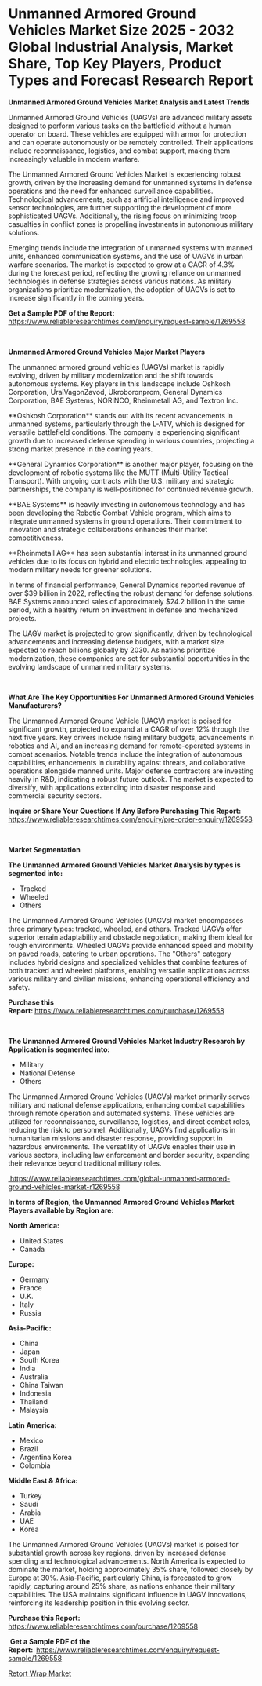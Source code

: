 <p><h1>Unmanned Armored Ground Vehicles Market Size 2025 - 2032 Global Industrial Analysis, Market Share, Top Key Players, Product Types and Forecast Research Report</h1></p><p><strong>Unmanned Armored Ground Vehicles Market Analysis and Latest Trends</strong></p>
<p><p>Unmanned Armored Ground Vehicles (UAGVs) are advanced military assets designed to perform various tasks on the battlefield without a human operator on board. These vehicles are equipped with armor for protection and can operate autonomously or be remotely controlled. Their applications include reconnaissance, logistics, and combat support, making them increasingly valuable in modern warfare.</p><p>The Unmanned Armored Ground Vehicles Market is experiencing robust growth, driven by the increasing demand for unmanned systems in defense operations and the need for enhanced surveillance capabilities. Technological advancements, such as artificial intelligence and improved sensor technologies, are further supporting the development of more sophisticated UAGVs. Additionally, the rising focus on minimizing troop casualties in conflict zones is propelling investments in autonomous military solutions.</p><p>Emerging trends include the integration of unmanned systems with manned units, enhanced communication systems, and the use of UAGVs in urban warfare scenarios. The market is expected to grow at a CAGR of 4.3% during the forecast period, reflecting the growing reliance on unmanned technologies in defense strategies across various nations. As military organizations prioritize modernization, the adoption of UAGVs is set to increase significantly in the coming years.</p></p>
<p><strong>Get a Sample PDF of the Report:&nbsp;</strong> <a href="https://www.reliableresearchtimes.com/enquiry/request-sample/1269558?utm_campaign=2720&utm_medium=2&utm_source=Github&utm_content=ia&utm_term=24032025&utm_id=unmanned-armored-ground-vehicles">https://www.reliableresearchtimes.com/enquiry/request-sample/1269558</a></p>
<p>&nbsp;</p>
<p><strong>Unmanned Armored Ground Vehicles Major Market Players</strong></p>
<p><p>The unmanned armored ground vehicles (UAGVs) market is rapidly evolving, driven by military modernization and the shift towards autonomous systems. Key players in this landscape include Oshkosh Corporation, UralVagonZavod, Ukroboronprom, General Dynamics Corporation, BAE Systems, NORINCO, Rheinmetall AG, and Textron Inc.</p><p>**Oshkosh Corporation** stands out with its recent advancements in unmanned systems, particularly through the L-ATV, which is designed for versatile battlefield conditions. The company is experiencing significant growth due to increased defense spending in various countries, projecting a strong market presence in the coming years.</p><p>**General Dynamics Corporation** is another major player, focusing on the development of robotic systems like the MUTT (Multi-Utility Tactical Transport). With ongoing contracts with the U.S. military and strategic partnerships, the company is well-positioned for continued revenue growth.</p><p>**BAE Systems** is heavily investing in autonomous technology and has been developing the Robotic Combat Vehicle program, which aims to integrate unmanned systems in ground operations. Their commitment to innovation and strategic collaborations enhances their market competitiveness.</p><p>**Rheinmetall AG** has seen substantial interest in its unmanned ground vehicles due to its focus on hybrid and electric technologies, appealing to modern military needs for greener solutions.</p><p>In terms of financial performance, General Dynamics reported revenue of over $39 billion in 2022, reflecting the robust demand for defense solutions. BAE Systems announced sales of approximately $24.2 billion in the same period, with a healthy return on investment in defense and mechanized projects.</p><p>The UAGV market is projected to grow significantly, driven by technological advancements and increasing defense budgets, with a market size expected to reach billions globally by 2030. As nations prioritize modernization, these companies are set for substantial opportunities in the evolving landscape of unmanned military systems.</p></p>
<p>&nbsp;</p>
<p><strong>What Are The Key Opportunities For Unmanned Armored Ground Vehicles Manufacturers?</strong></p>
<p><p>The Unmanned Armored Ground Vehicle (UAGV) market is poised for significant growth, projected to expand at a CAGR of over 12% through the next five years. Key drivers include rising military budgets, advancements in robotics and AI, and an increasing demand for remote-operated systems in combat scenarios. Notable trends include the integration of autonomous capabilities, enhancements in durability against threats, and collaborative operations alongside manned units. Major defense contractors are investing heavily in R&D, indicating a robust future outlook. The market is expected to diversify, with applications extending into disaster response and commercial security sectors.</p></p>
<p><strong>Inquire or Share Your Questions If Any Before Purchasing This Report:</strong> <a href="https://www.reliableresearchtimes.com/enquiry/pre-order-enquiry/1269558?utm_campaign=2720&utm_medium=2&utm_source=Github&utm_content=ia&utm_term=24032025&utm_id=unmanned-armored-ground-vehicles">https://www.reliableresearchtimes.com/enquiry/pre-order-enquiry/1269558</a></p>
<p>&nbsp;</p>
<p><strong>Market Segmentation</strong></p>
<p><strong>The Unmanned Armored Ground Vehicles Market Analysis by types is segmented into:</strong></p>
<p><ul><li>Tracked</li><li>Wheeled</li><li>Others</li></ul></p>
<p><p>The Unmanned Armored Ground Vehicles (UAGVs) market encompasses three primary types: tracked, wheeled, and others. Tracked UAGVs offer superior terrain adaptability and obstacle negotiation, making them ideal for rough environments. Wheeled UAGVs provide enhanced speed and mobility on paved roads, catering to urban operations. The "Others" category includes hybrid designs and specialized vehicles that combine features of both tracked and wheeled platforms, enabling versatile applications across various military and civilian missions, enhancing operational efficiency and safety.</p></p>
<p><strong>Purchase this Report:&nbsp;</strong><a href="https://www.reliableresearchtimes.com/purchase/1269558?utm_campaign=2720&utm_medium=2&utm_source=Github&utm_content=ia&utm_term=24032025&utm_id=unmanned-armored-ground-vehicles">https://www.reliableresearchtimes.com/purchase/1269558</a></p>
<p>&nbsp;</p>
<p><strong>The Unmanned Armored Ground Vehicles Market Industry Research by Application is segmented into:</strong></p>
<p><ul><li>Military</li><li>National Defense</li><li>Others</li></ul></p>
<p><p>The Unmanned Armored Ground Vehicles (UAGVs) market primarily serves military and national defense applications, enhancing combat capabilities through remote operation and automated systems. These vehicles are utilized for reconnaissance, surveillance, logistics, and direct combat roles, reducing the risk to personnel. Additionally, UAGVs find applications in humanitarian missions and disaster response, providing support in hazardous environments. The versatility of UAGVs enables their use in various sectors, including law enforcement and border security, expanding their relevance beyond traditional military roles.</p></p>
<p><a href="https://www.reliableresearchtimes.com/global-unmanned-armored-ground-vehicles-market-r1269558?utm_campaign=2720&utm_medium=2&utm_source=Github&utm_content=ia&utm_term=24032025&utm_id=unmanned-armored-ground-vehicles">&nbsp;https://www.reliableresearchtimes.com/global-unmanned-armored-ground-vehicles-market-r1269558</a></p>
<p><strong>In terms of Region, the Unmanned Armored Ground Vehicles Market Players available by Region are:</strong></p>
<p>
    <p> <strong> North America: </strong>
        <ul>
            <li>United States</li>
            <li>Canada</li>
        </ul>
        </p> 
    <p> <strong> Europe: </strong>
        <ul>
            <li>Germany</li>
            <li>France</li>
            <li>U.K.</li>
            <li>Italy</li>
            <li>Russia</li>
        </ul>
        </p> 
    <p> <strong> Asia-Pacific: </strong>
        <ul>
            <li>China</li>
            <li>Japan</li>
            <li>South Korea</li>
            <li>India</li>
            <li>Australia</li>
            <li>China Taiwan</li>
            <li>Indonesia</li>
            <li>Thailand</li>
            <li>Malaysia</li>
        </ul>
        </p> 
    <p> <strong> Latin America: </strong>
        <ul>
            <li>Mexico</li>
            <li>Brazil</li>
            <li>Argentina Korea</li>
            <li>Colombia</li>
        </ul>
        </p> 
    <p> <strong> Middle East & Africa: </strong>
        <ul>
            <li>Turkey</li>
            <li>Saudi</li>
            <li>Arabia</li>
            <li>UAE</li>
            <li>Korea</li>
        </ul>
    </p>
    </p>
<p><p>The Unmanned Armored Ground Vehicles (UAGVs) market is poised for substantial growth across key regions, driven by increased defense spending and technological advancements. North America is expected to dominate the market, holding approximately 35% share, followed closely by Europe at 30%. Asia-Pacific, particularly China, is forecasted to grow rapidly, capturing around 25% share, as nations enhance their military capabilities. The USA maintains significant influence in UAGV innovations, reinforcing its leadership position in this evolving sector.</p></p>
<p><strong>Purchase this Report: </strong><a href="https://www.reliableresearchtimes.com/purchase/1269558?utm_campaign=2720&utm_medium=2&utm_source=Github&utm_content=ia&utm_term=24032025&utm_id=unmanned-armored-ground-vehicles">https://www.reliableresearchtimes.com/purchase/1269558</a></p>
<p>&nbsp;<strong>Get a Sample PDF of the Report:&nbsp;&nbsp;</strong><a href="https://www.reliableresearchtimes.com/enquiry/request-sample/1269558?utm_campaign=2720&utm_medium=2&utm_source=Github&utm_content=ia&utm_term=24032025&utm_id=unmanned-armored-ground-vehicles">https://www.reliableresearchtimes.com/enquiry/request-sample/1269558</a></p>
<p><strong></strong></p>
<p><p><a href="https://github.com/vilehoaguy/Market-Research-Report-List-1/blob/main/retort-wrap-market.md?utm_campaign=2720&utm_medium=2&utm_source=Github&utm_content=ia&utm_term=24032025&utm_id=unmanned-armored-ground-vehicles">Retort Wrap Market</a></p></p>